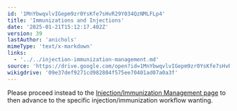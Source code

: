 ```yaml
---
id: '1MnYbwqvlvIGepm9zr0YsKfe7sHvR29Y034QzNMLFLp4'
title: 'Immunizations and Injections'
date: '2025-01-21T15:12:17.402Z'
version: 39
lastAuthor: 'anichols'
mimeType: 'text/x-markdown'
links:
  - '../../injection-immunization-management.md'
source: 'https://drive.google.com/open?id=1MnYbwqvlvIGepm9zr0YsKfe7sHvR29Y034QzNMLFLp4'
wikigdrive: '09e37def9271cd982804f575ee70401ad07a0a3f'
---
```

Please proceed instead to the [Injection/Immunization Management page](../../injection-immunization-management.md) to then advance to the specific injection/immunization workflow wanting.
